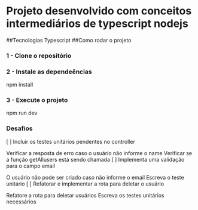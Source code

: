 # Projeto desenvolvido com conceitos intermediários de typescript nodejs
##Tecnologias
    Typescript
##Como rodar o projeto
### 1 - Clone o repositório

### 2 - Instale as dependeências

npm install
### 3 - Execute o projeto

npm run dev

### Desafios
[ ] Incluir os testes unitários pendentes no controller

Verificar a resposta de erro caso o usuário não informe o name
Verificar se a função getAllusers está sendo chamada
[ ] Implementa uma validação para o campo email

O usuário nâo pode ser criado caso não informe o email
Escreva o teste unitário
[ ] Refatorar e implementar a rota para deletar o usuário

Refatore a rota para deletar usuários
Escreva os testes unitários necessários
